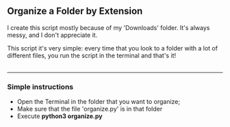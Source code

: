 ## Organize a Folder by Extension
I create this script mostly because of my 'Downloads' folder. It's always messy, and I don't appreciate it. <br>

This script it's very simple: every time that you look to a folder with a lot of different files, you run the script in the terminal and that's it!<br>
<br>

---
### Simple instructions
* Open the Terminal in the folder that you want to organize;
* Make sure that the file 'organize.py' is in that folder
* Execute  **python3 organize.py** 
